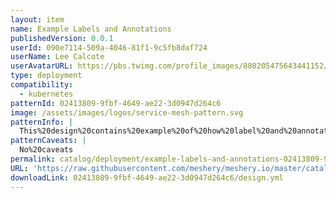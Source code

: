 ```yaml
---
layout: item
name: Example Labels and Annotations
publishedVersion: 0.0.1
userId: 090e7114-509a-4046-81f1-9c5fb8daf724
userName: Lee Calcote
userAvatarURL: https://pbs.twimg.com/profile_images/880205475643441152/V_vhfnzb_400x400.jpg
type: deployment
compatibility:
  - kubernetes
patternId: 02413809-9fbf-4649-ae22-3d0947d264c6
image: /assets/images/logos/service-mesh-pattern.svg
patternInfo: |
  This%20design%20contains%20example%20of%20how%20label%20and%20annotation%20can%20be%20created%20and%20organised
patternCaveats: |
  No%20caveats
permalink: catalog/deployment/example-labels-and-annotations-02413809-9fbf-4649-ae22-3d0947d264c6.html
URL: 'https://raw.githubusercontent.com/meshery/meshery.io/master/catalog/02413809-9fbf-4649-ae22-3d0947d264c6/0.0.1/design.yml'
downloadLink: 02413809-9fbf-4649-ae22-3d0947d264c6/design.yml
---
```

